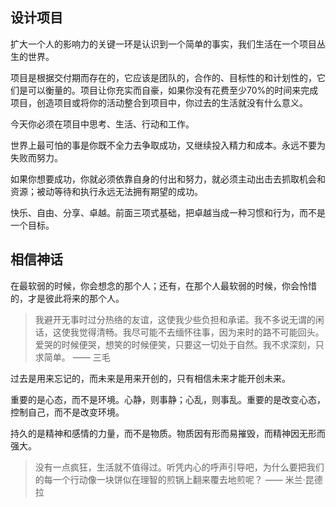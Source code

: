 ## 设计项目

扩大一个人的影响力的关键一环是认识到一个简单的事实，我们生活在一个项目丛生的世界。

项目是根据交付期而存在的，它应该是团队的，合作的、目标性的和计划性的，它们是可以衡量的。项目让你充实而自豪，如果你没有花费至少70%的时间来完成项目，创造项目或将你的活动整合到项目中，你过去的生活就没有什么意义。

今天你必须在项目中思考、生活、行动和工作。


世界上最可怕的事是你既不全力去争取成功，又继续投入精力和成本。永远不要为失败而努力。

如果你想要成功，你就必须依靠自身的付出和努力，就必须主动出击去抓取机会和资源；被动等待和执行永远无法拥有期望的成功。

快乐、自由、分享、卓越。前面三项式基础，把卓越当成一种习惯和行为，而不是一个目标。


## 相信神话

在最软弱的时候，你会想念的那个人；还有，在那个人最软弱的时候，你会怜惜的，才是彼此将来的那个人。

> 我避开无事时过分热络的友谊，这使我少些负担和承诺。我不多说无谓的闲话，这使我觉得清畅。我尽可能不去缅怀往事，因为来时的路不可能回头。爱哭的时候便哭，想笑的时候便笑，只要这一切处于自然。我不求深刻，只求简单。 —— 三毛

过去是用来忘记的，而未来是用来开创的，只有相信未来才能开创未来。

重要的是心态，而不是环境。心静，则事静；心乱，则事乱。重要的是改变心态，控制自己，而不是改变环境。

持久的是精神和感情的力量，而不是物质。物质因有形而易摧毁，而精神因无形而强大。

> 没有一点疯狂，生活就不值得过。听凭内心的呼声引导吧，为什么要把我们的每一个行动像一块饼似在理智的煎锅上翻来覆去地煎呢？ —— 米兰·昆德拉

